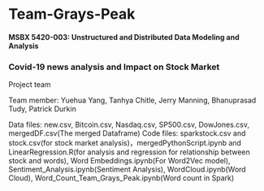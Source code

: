 # Team-Grays-Peak

#### MSBX 5420-003: Unstructured and Distributed Data Modeling and Analysis
### Covid-19 news analysis and Impact on Stock Market
Project team

Team member:
Yuehua Yang,
Tanhya Chitle,
Jerry Manning,
Bhanuprasad Tudy,
Patrick Durkin


Data files: new.csv, Bitcoin.csv, Nasdaq.csv, SP500.csv, DowJones.csv, mergedDF.csv(The merged Dataframe)
Code files: sparkstock.csv and stock.csv(for stock market analysis)，mergedPythonScript.ipynb and LinearRegression.R(for analysis and regression for relationship between stock and words), Word Embeddings.ipynb(For Word2Vec model), Sentiment_Analysis.ipynb(Sentiment Analysis), WordCloud.ipynb(Word Cloud), Word_Count_Team_Grays_Peak.ipynb(Word count in Spark)


